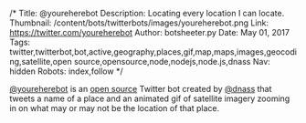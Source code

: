 /*
Title: @youreherebot
Description: Locating every location I can locate.
Thumbnail: /content/bots/twitterbots/images/youreherebot.png
Link: https://twitter.com/youreherebot
Author: botsheeter.py
Date: May 01, 2017
Tags: twitter,twitterbot,bot,active,geography,places,gif,map,maps,images,geocoding,satellite,open source,opensource,node,nodejs,node.js,dnass
Nav: hidden
Robots: index,follow
*/

[@youreherebot](https://twitter.com/youreherebot) is an [open source](https://github.com/dnass/herebot) Twitter bot created by [@dnass](https://github.com/dnass) that tweets a name of a place and an animated gif of satellite imagery zooming in on what may or may not be the location of that place.
